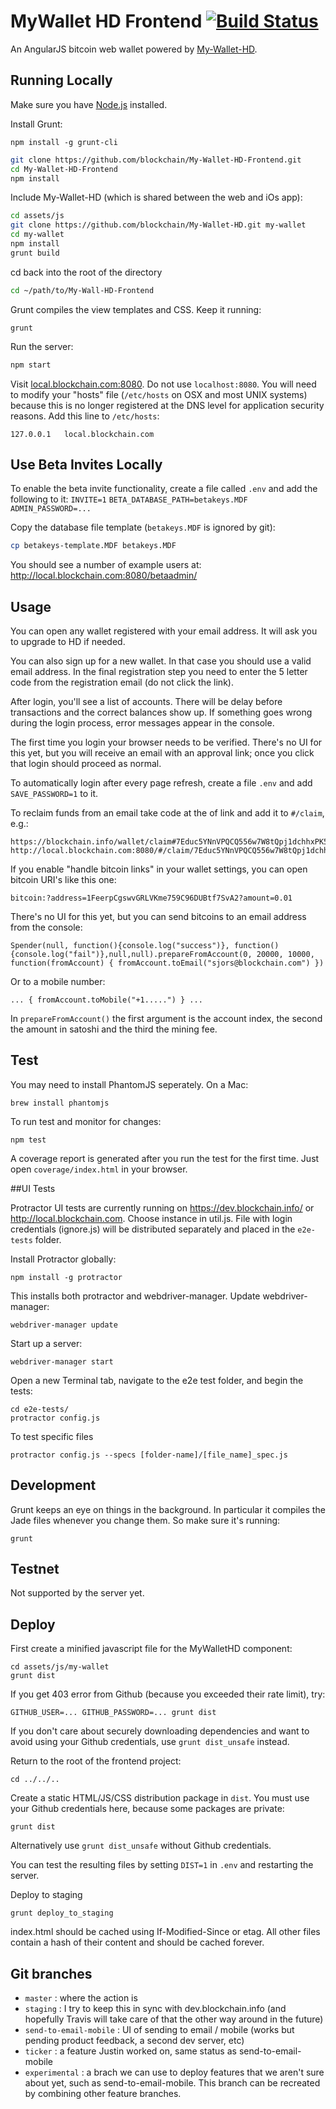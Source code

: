 # MyWallet HD Frontend [![Build Status](https://travis-ci.org/blockchain/My-Wallet-HD-Frontend.png?branch=master)](https://travis-ci.org/blockchain/My-Wallet-HD-Frontend)

An AngularJS bitcoin web wallet powered by [My-Wallet-HD](https://github.com/blockchain/My-Wallet-HD).

## Running Locally

Make sure you have [Node.js](http://nodejs.org/) installed.

Install Grunt:

    npm install -g grunt-cli

```sh
git clone https://github.com/blockchain/My-Wallet-HD-Frontend.git 
cd My-Wallet-HD-Frontend
npm install
```

Include My-Wallet-HD (which is shared between the web and iOs app):

```sh
cd assets/js
git clone https://github.com/blockchain/My-Wallet-HD.git my-wallet
cd my-wallet
npm install
grunt build
```

cd back into the root of the directory
```sh
cd ~/path/to/My-Wall-HD-Frontend
```

Grunt compiles the view templates and CSS. Keep it running:
    
    grunt

Run the server:
```sh 
npm start
```

Visit [local.blockchain.com:8080](http://local.blockchain.com:8080/).  Do not use `localhost:8080`. You will need to modify your "hosts" file (`/etc/hosts` on OSX and most UNIX systems) because this is no longer registered at the DNS level for application security reasons. Add this line to `/etc/hosts`:

    127.0.0.1   local.blockchain.com

## Use Beta Invites Locally

To enable the beta invite functionality, create a file called `.env` and add the following to it:
`INVITE=1`
`BETA_DATABASE_PATH=betakeys.MDF`
`ADMIN_PASSWORD=...`

Copy the database file template (`betakeys.MDF` is ignored by git):
```sh
cp betakeys-template.MDF betakeys.MDF  
```

You should see a number of example users at:
http://local.blockchain.com:8080/betaadmin/

## Usage

You can open any wallet registered with your email address. It will ask you to upgrade to HD if needed.

You can also sign up for a new wallet. In that case you should use a valid email address. In the final registration step you need to enter the 5 letter code from the registration email (do not click the link).

After login, you'll see a list of accounts. There will be delay before transactions and the correct balances show up. If something goes wrong during the login process, error messages appear in the console. 

The first time you login your browser needs to be verified. There's no UI for this yet, but you will receive an email with an approval link; once you click that login should proceed as normal.

To automatically login after every page refresh, create a file `.env` and add `SAVE_PASSWORD=1` to it.

To reclaim funds from an email take code at the of link and add it to `#/claim`, e.g.:

    https://blockchain.info/wallet/claim#7Educ5YNnVPQCQ556w7W8tQpj1dchhxPK56vVNab68cK
    http://local.blockchain.com:8080/#/claim/7Educ5YNnVPQCQ556w7W8tQpj1dchhxPK56vVNab68cK

If you enable "handle bitcoin links" in your wallet settings, you can open bitcoin URI's like this one:

    bitcoin:?address=1FeerpCgswvGRLVKme759C96DUBtf7SvA2?amount=0.01

There's no UI for this yet, but you can send bitcoins to an email address from the console:

    Spender(null, function(){console.log("success")}, function(){console.log("fail")},null,null).prepareFromAccount(0, 20000, 10000, function(fromAccount) { fromAccount.toEmail("sjors@blockchain.com") })

Or to a mobile number:

    ... { fromAccount.toMobile("+1.....") } ...

In `prepareFromAccount()` the first argument is the account index, the second the amount in satoshi and the third the mining fee.

## Test

You may need to install PhantomJS seperately. On a Mac:

    brew install phantomjs

To run test and monitor for changes:

    npm test

A coverage report is generated after you run the test for the first time. Just open `coverage/index.html` in your browser.

##UI Tests

Protractor UI tests are currently running on https://dev.blockchain.info/ or http://local.blockchain.com. Choose instance in util.js. File with login credentials (ignore.js) will be distributed separately and placed in the `e2e-tests` folder.

Install Protractor globally:

    npm install -g protractor

This installs both protractor and webdriver-manager. Update webdriver-manager:

    webdriver-manager update

Start up a server:

    webdriver-manager start

Open a new Terminal tab, navigate to the e2e test folder, and begin the tests:

    cd e2e-tests/
    protractor config.js

To test specific files

    protractor config.js --specs [folder-name]/[file_name]_spec.js

## Development
Grunt keeps an eye on things in the background. In particular it compiles the Jade files whenever you change them. So make sure it's running:

    grunt

## Testnet

Not supported by the server yet.

## Deploy

First create a minified javascript file for the MyWalletHD component:

    cd assets/js/my-wallet
    grunt dist

If you get 403 error from Github (because you exceeded their rate limit), try:

    GITHUB_USER=... GITHUB_PASSWORD=... grunt dist

If you don't care about securely downloading dependencies and want to avoid using your Github credentials, use `grunt dist_unsafe` instead.

Return to the root of the frontend project:

    cd ../../..

Create a static HTML/JS/CSS distribution package in `dist`. You must use your Github credentials here, because some packages are private:

    grunt dist

Alternatively use `grunt dist_unsafe` without Github credentials.

You can test the resulting files by setting `DIST=1` in `.env` and restarting the server.

Deploy to staging 

    grunt deploy_to_staging

index.html should be cached using If-Modified-Since or etag. All other files contain a hash of their content and should be cached forever.

## Git branches

* `master` : where the action is
* `staging` : I try to keep this in sync with dev.blockchain.info (and hopefully Travis will take care of that the other way around in the future)
* `send-to-email-mobile` : UI of sending to email / mobile (works but pending product feedback, a second dev server, etc)
* `ticker` : a feature Justin worked on, same status as send-to-email-mobile
* `experimental` : a brach we can use to deploy features that we aren't sure about yet, such as send-to-email-mobile. This branch can be recreated by combining other feature branches.

